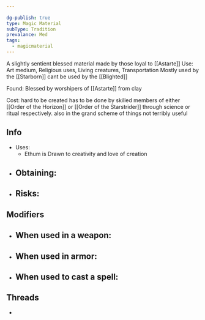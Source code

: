 ```yaml
---
 
dg-publish: true
type: Magic Material
subType: Tradition
prevalance: Med
tags:
  - magicmaterial
---
```

A slightly sentient blessed material made by those loyal to [[Astarte]]
Use: Art medium, Religious uses, Living creatures, Transportation
Mostly used by the [[Starborn]] cant be used by the [[Blighted]]

Found: Blessed by worshipers of [[Astarte]] from clay

Cost: hard to be created has to be done by skilled members of either [[Order of the Horizon]] or [[Order of the Starstrider]] through science or ritual respectively. also in the grand scheme of things not terribly useful
## Info
- Uses:
	- Ethum is Drawn to creativity and love of creation
- Obtaining:
	- 
- Risks:
	- 
## Modifiers
- When used in a weapon:
	- 
- When used in armor:
	- 
- When used to cast a spell:
	- 
## Threads
- 